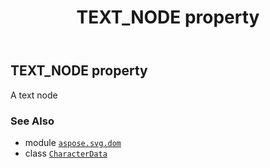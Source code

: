 ﻿---
title: TEXT_NODE property
second_title: Aspose.SVG for Python via .NET API References
description: 
type: docs
weight: 350
url: /python-net/aspose.svg.dom/characterdata/text_node/
is_root: false
---

## TEXT_NODE property


A text node

### See Also
* module [`aspose.svg.dom`](../../)
* class [`CharacterData`](/svg/python-net/aspose.svg.dom/characterdata)
